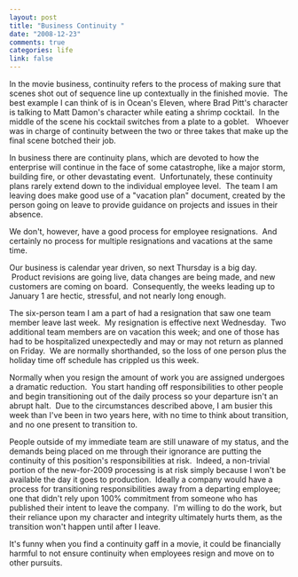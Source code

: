 ```yaml
--- 
layout: post
title: "Business Continuity "
date: "2008-12-23"
comments: true
categories: life
link: false
---
```

In the movie business, continuity refers to the process of making sure that scenes shot out of sequence line up contextually in the finished movie.  The best example I can think of is in Ocean's Eleven, where Brad Pitt's character is talking to Matt Damon's character while eating a shrimp cocktail.  In the middle of the scene his cocktail switches from a plate to a goblet.   Whoever was in charge of continuity between the two or three takes that make up the final scene botched their job.

In business there are continuity plans, which are devoted to how the enterprise will continue in the face of some catastrophe, like a major storm, building fire, or other devastating event.  Unfortunately, these continuity plans rarely extend down to the individual employee level.  The team I am leaving does make good use of a "vacation plan" document, created by the person going on leave to provide guidance on projects and issues in their absence. 

We don't, however, have a good process for employee resignations.  And certainly no process for multiple resignations and vacations at the same time.

Our business is calendar year driven, so next Thursday is a big day.  Product revisions are going live, data changes are being made, and new customers are coming on board.  Consequently, the weeks leading up to January 1 are hectic, stressful, and not nearly long enough. 

The six-person team I am a part of had a resignation that saw one team member leave last week.  My resignation is effective next Wednesday.  Two additional team members are on vacation this week; and one of those has had to be hospitalized unexpectedly and may or may not return as planned on Friday.  We are normally shorthanded, so the loss of one person plus the holiday time off schedule has crippled us this week.

Normally when you resign the amount of work you are assigned undergoes a dramatic reduction.  You start handing off responsibilities to other people and begin transitioning out of the daily process so your departure isn't an abrupt halt.  Due to the circumstances described above, I am busier this week than I've been in two years here, with no time to think about transition, and no one present to transition to.

People outside of my immediate team are still unaware of my status, and the demands being placed on me through their ignorance are putting the continuity of this position's responsibilities at risk.  Indeed, a non-trivial portion of the new-for-2009 processing is at risk simply because I won't be available the day it goes to production.  Ideally a company would have a process for transitioning responsibilities away from a departing employee; one that didn't rely upon 100% commitment from someone who has published their intent to leave the company.  I'm willing to do the work, but their reliance upon my character and integrity ultimately hurts them, as the transition won't happen until after I leave.  

It's funny when you find a continuity gaff in a movie, it could be financially harmful to not ensure continuity when employees resign and move on to other pursuits.
